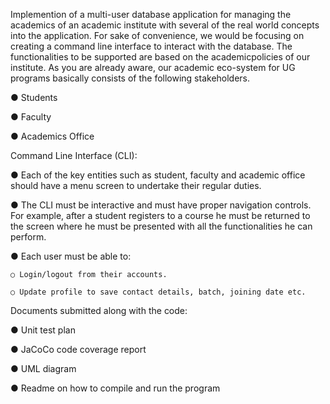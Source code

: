 Implemention of a multi-user database application for managing the academics of an academic institute with several of the real world concepts into the application. For sake of convenience, we would be focusing on creating a command line interface to interact with the database. The functionalities to be supported are based on the academicpolicies of our institute. As you are already aware, our academic eco-system for UG programs basically consists of the following stakeholders.

  ● Students

  ● Faculty

  ● Academics Office

Command Line Interface (CLI):

  ● Each of the key entities such as student, faculty and academic office should have a menu screen to undertake their regular duties.

  ● The CLI must be interactive and must have proper navigation controls. For example, after a student registers to a course he must be returned to the screen where he must be presented with all the functionalities he can perform.

  ● Each user must be able to:

    ○ Login/logout from their accounts.

    ○ Update profile to save contact details, batch, joining date etc.


Documents submitted along with the code:

  ● Unit test plan

  ● JaCoCo code coverage report

  ● UML diagram

  ● Readme on how to compile and run the program
